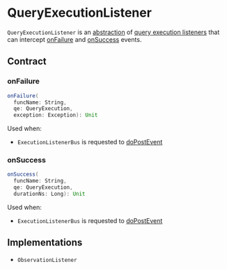 # QueryExecutionListener

`QueryExecutionListener` is an [abstraction](#contract) of [query execution listeners](#implementations) that can intercept [onFailure](#onFailure) and [onSuccess](#onSuccess) events.

## Contract

### <span id="onFailure"> onFailure

```scala
onFailure(
  funcName: String,
  qe: QueryExecution,
  exception: Exception): Unit
```

Used when:

* `ExecutionListenerBus` is requested to [doPostEvent](ExecutionListenerBus.md#doPostEvent)

### <span id="onSuccess"> onSuccess

```scala
onSuccess(
  funcName: String,
  qe: QueryExecution,
  durationNs: Long): Unit
```

Used when:

* `ExecutionListenerBus` is requested to [doPostEvent](ExecutionListenerBus.md#doPostEvent)

## Implementations

* `ObservationListener`
